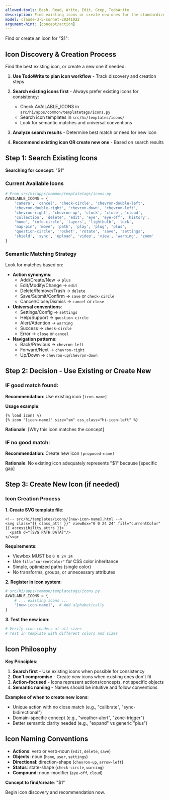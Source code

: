 ```yaml
---
allowed-tools: Bash, Read, Write, Edit, Grep, TodoWrite
description: Find existing icons or create new ones for the standardized icon system
model: claude-3-5-sonnet-20241022
argument-hint: [concept/action]
---
```


Find or create an icon for "$1":

## Icon Discovery & Creation Process

Find the best existing icon, or create a new one if needed:

1. **Use TodoWrite to plan icon workflow** - Track discovery and creation steps

2. **Search existing icons first** - Always prefer existing icons for consistency:
   - Check AVAILABLE_ICONS in `src/hi/apps/common/templatetags/icons.py`
   - Search icon templates in `src/hi/templates/icons/`
   - Look for semantic matches and universal conventions

3. **Analyze search results** - Determine best match or need for new icon

4. **Recommend existing icon OR create new one** - Based on search results

## Step 1: Search Existing Icons

**Searching for concept**: "$1"

### Current Available Icons
```python
# From src/hi/apps/common/templatetags/icons.py
AVAILABLE_ICONS = {
    'camera', 'cancel', 'check-circle', 'chevron-double-left',
    'chevron-double-right', 'chevron-down', 'chevron-left',
    'chevron-right', 'chevron-up', 'clock', 'close', 'cloud',
    'collection', 'delete', 'edit', 'eye', 'eye-off', 'history',
    'home', 'info-circle', 'layers', 'lightbulb', 'lock',
    'map-pin', 'move', 'path', 'play', 'plug', 'plus',
    'question-circle', 'rocket', 'rotate', 'save', 'settings',
    'shield', 'sync', 'upload', 'video', 'view', 'warning', 'zoom'
}
```

### Semantic Matching Strategy
Look for matches based on:
- **Action synonyms**:
  - Add/Create/New → `plus`
  - Edit/Modify/Change → `edit`
  - Delete/Remove/Trash → `delete`
  - Save/Submit/Confirm → `save` or `check-circle`
  - Cancel/Close/Dismiss → `cancel` or `close`
- **Universal conventions**:
  - Settings/Config → `settings`
  - Help/Support → `question-circle`
  - Alert/Attention → `warning`
  - Success → `check-circle`
  - Error → `close` or `cancel`
- **Navigation patterns**:
  - Back/Previous → `chevron-left`
  - Forward/Next → `chevron-right`
  - Up/Down → `chevron-up`/`chevron-down`

## Step 2: Decision - Use Existing or Create New

### IF good match found:
**Recommendation**: Use existing icon `[icon-name]`

**Usage example**:
```django
{% load icons %}
{% icon "[icon-name]" size="sm" css_class="hi-icon-left" %}
```

**Rationale**: [Why this icon matches the concept]

### IF no good match:
**Recommendation**: Create new icon `[proposed-name]`

**Rationale**: No existing icon adequately represents "$1" because [specific gap]

## Step 3: Create New Icon (if needed)

### Icon Creation Process

**1. Create SVG template file**:
```django
<!-- src/hi/templates/icons/[new-icon-name].html -->
<svg class="{{ class_attr }}" viewBox="0 0 24 24" fill="currentColor" {{ accessibility_attrs }}>
  <path d="[SVG PATH DATA]"/>
</svg>
```

**Requirements**:
- Viewbox MUST be `0 0 24 24`
- Use `fill="currentColor"` for CSS color inheritance
- Simple, optimized paths (single color)
- No transforms, groups, or unnecessary attributes

**2. Register in icon system**:
```python
# src/hi/apps/common/templatetags/icons.py
AVAILABLE_ICONS = {
    # ... existing icons ...
    '[new-icon-name]',  # Add alphabetically
}
```

**3. Test the new icon**:
```bash
# Verify icon renders at all sizes
# Test in template with different colors and sizes
```

## Icon Philosophy

**Key Principles**:
1. **Search first** - Use existing icons when possible for consistency
2. **Don't compromise** - Create new icons when existing ones don't fit
3. **Action-focused** - Icons represent actions/concepts, not specific objects
4. **Semantic naming** - Names should be intuitive and follow conventions

**Examples of when to create new icons**:
- Unique action with no close match (e.g., "calibrate", "sync-bidirectional")
- Domain-specific concept (e.g., "weather-alert", "zone-trigger")
- Better semantic clarity needed (e.g., "expand" vs generic "plus")

## Icon Naming Conventions

- **Actions**: verb or verb-noun (`edit`, `delete`, `save`)
- **Objects**: noun (`home`, `user`, `settings`)
- **Directional**: direction-shape (`chevron-up`, `arrow-left`)
- **Status**: state-shape (`check-circle`, `warning`)
- **Compound**: noun-modifier (`eye-off`, `cloud`)

**Concept to find/create**: "$1"

Begin icon discovery and recommendation now.